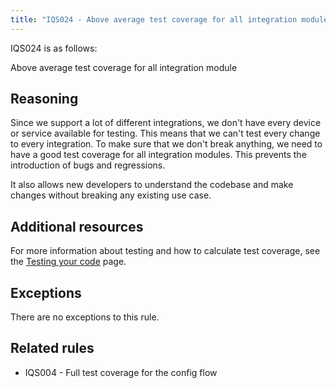 ```yaml
---
title: "IQS024 - Above average test coverage for all integration module"
---
```


IQS024 is as follows:

Above average test coverage for all integration module

## Reasoning

Since we support a lot of different integrations, we don't have every device or service available for testing.
This means that we can't test every change to every integration.
To make sure that we don't break anything, we need to have a good test coverage for all integration modules.
This prevents the introduction of bugs and regressions.

It also allows new developers to understand the codebase and make changes without breaking any existing use case.

## Additional resources

For more information about testing and how to calculate test coverage, see the [Testing your code](../../../development_testing) page.

## Exceptions

There are no exceptions to this rule.

## Related rules

- IQS004 - Full test coverage for the config flow
